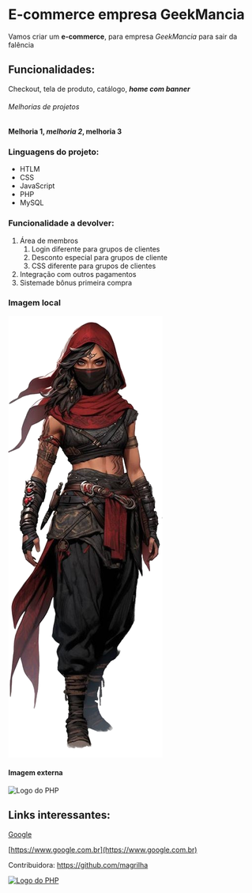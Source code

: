 # E-commerce empresa GeekMancia

Vamos criar um **e-commerce**, para empresa *GeekMancia* para sair da falência

## Funcionalidades:

Checkout, tela de produto, catálogo, _**home com banner**_

###### Melhorias de projetos

__Melhoria 1, *melhoria 2*, melhoria 3__

### Linguagens do projeto:

* HTLM
* CSS
* JavaScript
* PHP
* MySQL

### Funcionalidade a devolver:
1. Área de membros
    1. Login diferente para grupos de clientes
    2. Desconto especial para grupos de cliente
    3. CSS diferente para grupos de clientes
2. Integração com outros pagamentos
3. Sistemade bônus primeira compra

### Imagem local
![Personagem](img/Imagem.png)

#### Imagem externa

![Logo do PHP](https://upload.wikimedia.org/wikipedia/commons/2/27PHP-logo.svg)

## Links interessantes:

[Google](https://www.google.com.br)

[https://www.google.com.br](https://www.google.com.br)

Contribuidora: https://github.com/magrilha

[![Logo do PHP](https://pt.m.wikiversity.org/wiki/Ficheiro:PHP-logo.svg)](https://github.com/magrilha)